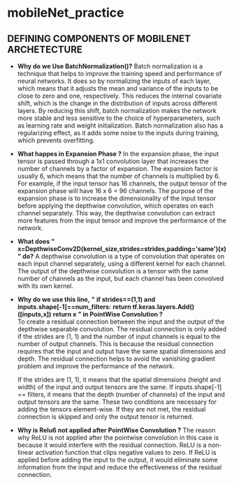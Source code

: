 # mobileNet_practice


## DEFINING COMPONENTS OF MOBILENET ARCHETECTURE

*  __Why do we Use BatchNormalization()?__
  Batch normalization is a technique that helps to improve the training speed and performance of neural networks. 
  It does so by normalizing the inputs of each layer, which means that it adjusts the mean and variance of the inputs to be close to zero and one, respectively. 
  This reduces the internal covariate shift, which is the change in the distribution of inputs across different layers. 
  By reducing this shift, batch normalization makes the network more stable and less sensitive to the choice of hyperparameters, such as learning rate and weight initialization. 
  Batch normalization also has a regularizing effect, as it adds some noise to the inputs during training, which prevents overfitting.

*  __What happes in Expansion Phase ?__
  In the expansion phase, the input tensor is passed through a 1x1 convolution layer that increases the number of channels by a factor of expansion. 
  The expansion factor is usually 6, which means that the number of channels is multiplied by 6. For example, if the input tensor has 16 channels, the output tensor of the expansion phase will have 16 x 6 = 96 channels. 
  The purpose of the expansion phase is to increase the dimensionality of the input tensor before applying the depthwise convolution, which operates on each channel separately. 
  This way, the depthwise convolution can extract more features from the input tensor and improve the performance of the network. 

*  __What does " x=DepthwiseConv2D(kernel_size,strides=strides,padding='same')(x) " do?__
  A depthwise convolution is a type of convolution that operates on each input channel separately, using a different kernel for each channel. 
  The output of the depthwise convolution is a tensor with the same number of channels as the input, but each channel has been convolved with its own kernel. 
    

* __Why do we use this line,__
  __" if strides==(1,1) and inputs.shape[-1]==num_filters:__
        __return tf.keras.layers.Add()([inputs,x])__
    __return x__
  __" in PointWise Convolution ?__  
  To create a residual connection between the input and the output of the depthwise separable  convolution. 
  The residual connection is only added if the strides are (1, 1) and the number of input channels is equal to the number of output channels. 
  This is because the residual connection requires that the input and output have the same spatial dimensions and depth. 
  The residual connection helps to avoid the vanishing gradient problem and improve the performance of the network. 

  If the strides are (1, 1), it means that the spatial dimensions (height and width) of the input and output tensors are the same. 
  If inputs.shape[-1] == filters, it means that the depth (number of channels) of the input and output tensors are the same. 
  These two conditions are necessary for adding the tensors element-wise. If they are not met, the residual connection is skipped and only the output tensor is returned. 

* __Why is Relu6 not applied after PointWise Convolution ?__
  The reason why ReLU is not applied after the pointwise convolution in this case is because it would interfere with the residual connection. ReLU is a non-linear activation function that clips negative values to zero. If ReLU is applied before adding the input to the output, it would eliminate some information from the input and reduce the effectiveness of the residual connection.



